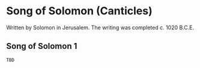 # Song of Solomon (Canticles)

Written by Solomon in Jerusalem. The writing was completed c. 1020 B.C.E.

## Song of Solomon 1

```
TBD
```


